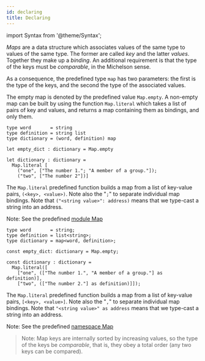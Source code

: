 ```yaml
---
id: declaring
title: Declaring
---
```


import Syntax from '@theme/Syntax';

*Maps* are a data structure which associates values of the same type to
values of the same type. The former are called *key* and the latter
*values*. Together they make up a *binding*. An additional requirement
is that the type of the keys must be *comparable*, in the Michelson
sense.

As a consequence, the predefined type `map` has two parameters: the
first is the type of the keys, and the second the type of the
associated values.

The empty map is denoted by the predefined value `Map.empty`. A
non-empty map can be built by using the function `Map.literal` which
takes a list of pairs of key and values, and returns a map containing
them as bindings, and only them.

<Syntax syntax="cameligo">

```cameligo group=maps
type word       = string
type definition = string list
type dictionary = (word, definition) map

let empty_dict : dictionary = Map.empty

let dictionary : dictionary =
  Map.literal [
    ("one", ["The number 1."; "A member of a group."]);
    ("two", ["The number 2"])]
```

The `Map.literal` predefined function builds a map from a list of
key-value pairs, `(<key>, <value>)`.  Note also the "`;`" to separate
individual map bindings. Note that `("<string value>": address)` means
that we type-cast a string into an address.

Note: See the predefined
[module Map](../reference/map-reference)

</Syntax>

<Syntax syntax="jsligo">

```jsligo group=maps
type word       = string;
type definition = list<string>;
type dictionary = map<word, definition>;

const empty_dict: dictionary = Map.empty;

const dictionary : dictionary =
  Map.literal([
    ["one", (["The number 1.", "A member of a group."] as definition)],
    ["two", (["The number 2."] as definition)]]);
```

The `Map.literal` predefined function builds a map from a list of
key-value pairs, `[<key>, <value>]`.  Note also the "`,`" to separate
individual map bindings. Note that `"<string value>" as address` means
that we type-cast a string into an address.

Note: See the predefined
[namespace Map](../reference/map-reference)

</Syntax>

> Note: Map keys are internally sorted by increasing values, so the
> type of the keys be *comparable*, that is, they obey a total order
> (any two keys can be compared).
